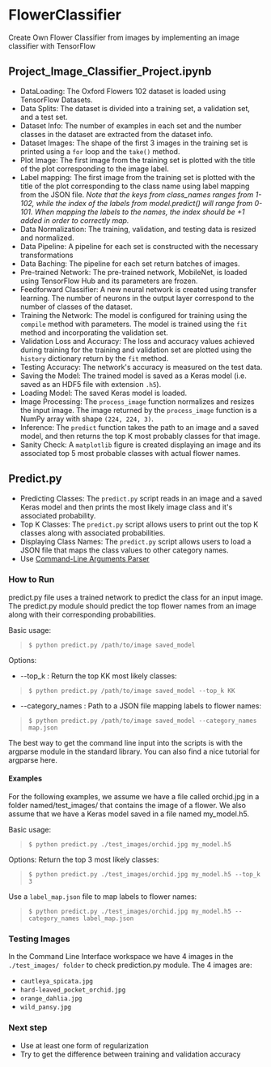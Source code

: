 # FlowerClassifier
Create Own Flower Classifier from images by implementing an image classifier with TensorFlow

## Project_Image_Classifier_Project.ipynb 
- DataLoading: The Oxford Flowers 102 dataset is loaded using TensorFlow Datasets.
- Data Splits: The dataset is divided into a training set, a validation set, and a test set.
- Dataset Info: The number of examples in each set and the number classes in the dataset are extracted from the dataset info.
- Dataset Images: The shape of the first 3 images in the training set is printed using a `for` loop and the `take()` method.
- Plot Image: The first image from the training set is plotted with the title of the plot corresponding to the image label.
- Label mapping: The first image from the training set is plotted with the title of the plot corresponding to the class name using label mapping from the JSON file. *Note that the keys from class_names ranges from 1-102, while the index of the labels from model.predict() will range from 0-101. When mapping the labels to the names, the index should be +1 added in order to correctly map.*
- Data Normalization: The training, validation, and testing data is resized and normalized.
- Data Pipeline: A pipeline for each set is constructed with the necessary transformations
- Data Baching: The pipeline for each set return batches of images.
- Pre-trained Network: The pre-trained network, MobileNet, is loaded using TensorFlow Hub and its parameters are frozen.
- Feedforward Classifier: A new neural network is created using transfer learning. The number of neurons in the output layer correspond to the number of classes of the dataset.
- Training the Network: The model is configured for training using the `compile` method with parameters. The model is trained using the `fit` method and incorporating the validation set.
- Validation Loss and Accuracy: The loss and accuracy values achieved during training for the training and validation set are plotted using the `history` dictionary return by the `fit` method.
- Testing Accuracy: The network's accuracy is measured on the test data.
- Saving the Model: The trained model is saved as a Keras model (i.e. saved as an HDF5 file with extension `.h5`).
- Loading Model: The saved Keras model is loaded.
- Image Processing: The `process_image` function normalizes and resizes the input image. The image returned by the `process_image` function is a NumPy array with shape `(224, 224, 3)`.
- Inference: The `predict` function takes the path to an image and a saved model, and then returns the top K most probably classes for that image.
- Sanity Check: A `matplotlib` figure is created displaying an image and its associated top 5 most probable classes with actual flower names.

## Predict.py 
- Predicting Classes: The `predict.py` script reads in an image and a saved Keras model and then prints the most likely image class and it's associated probability.
- Top K Classes: The `predict.py` script allows users to print out the top K classes along with associated probabilities.
- Displaying Class Names: The `predict.py` script allows users to load a JSON file that maps the class values to other category names.
- Use [Command-Line Arguments Parser](https://www.tutorialspoint.com/python/python_command_line_arguments.htm)

### How to Run
predict.py file uses a trained network to predict the class for an input image. The predict.py module should predict the top flower names from an image along with their corresponding probabilities.

Basic usage:
> `$ python predict.py /path/to/image saved_model`

Options:
* --top_k : Return the top KK most likely classes:
> `$ python predict.py /path/to/image saved_model --top_k KK`

* --category_names : Path to a JSON file mapping labels to flower names:
> `$ python predict.py /path/to/image saved_model --category_names map.json`

The best way to get the command line input into the scripts is with the argparse module in the standard library. You can also find a nice tutorial for argparse here.

#### Examples
For the following examples, we assume we have a file called orchid.jpg in a folder named/test_images/ that contains the image of a flower. We also assume that we have a Keras model saved in a file named my_model.h5.

Basic usage:
> `$ python predict.py ./test_images/orchid.jpg my_model.h5`

Options:
Return the top 3 most likely classes:
> `$ python predict.py ./test_images/orchid.jpg my_model.h5 --top_k 3`

Use a `label_map.json` file to map labels to flower names:
> `$ python predict.py ./test_images/orchid.jpg my_model.h5 --category_names label_map.json`

### Testing Images
In the Command Line Interface workspace we have 4 images in the `./test_images/ folder` to check prediction.py module. The 4 images are:
* `cautleya_spicata.jpg`
* `hard-leaved_pocket_orchid.jpg`
* `orange_dahlia.jpg`
* `wild_pansy.jpg`

### Next step
- Use at least one form of regularization
- Try to get the difference between training and validation accuracy 
